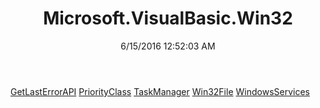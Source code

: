﻿---
title: Microsoft.VisualBasic.Win32
date: 6/15/2016 12:52:03 AM
---

[GetLastErrorAPI](T-Microsoft.VisualBasic.Win32.GetLastErrorAPI.html)
[PriorityClass](T-Microsoft.VisualBasic.Win32.PriorityClass.html)
[TaskManager](T-Microsoft.VisualBasic.Win32.TaskManager.html)
[Win32File](T-Microsoft.VisualBasic.Win32.Win32File.html)
[WindowsServices](T-Microsoft.VisualBasic.Win32.WindowsServices.html)
